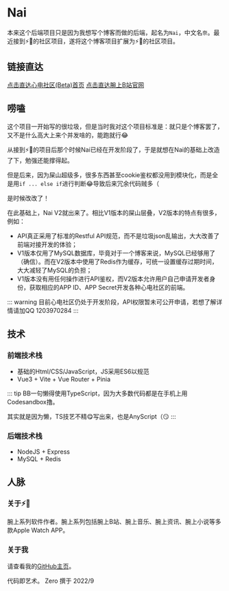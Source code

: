 # Nai
本来这个后端项目只是因为我想写个博客而做的后端，起名为`Nai`，中文名`奈`。最近接到⚡️🦁️的社区项目，遂将这个博客项目扩展为⚡️🦁️的社区项目。

## 链接直达
[点击直达心电社区(Beta)首页](https://light.xhhzs.cn)
[点击直达腕上B站官网](https://watchbili.com)

## 唠嗑

这个项目一开始写的很垃圾，但是当时我对这个项目标准是：就只是个博客罢了，又不是什么高大上来个并发啥的，能跑就行😂  

从接到⚡️🦁️的项目后那个时候Nai已经在开发阶段了，于是就想在Nai的基础上改造了下，勉强还能撑得起。

但是后来，因为屎山超级多，很多东西甚至cookie鉴权都没用到模块化，而是全是用`if ... else if`进行判断😂导致后来冗余代码贼多（  

是时候改改了！

在此基础上，Nai V2就出来了。相比V1版本的屎山层叠，V2版本的特点有很多，例如：
* API真正采用了标准的Restful API规范，而不是垃圾json乱输出，大大改善了前端对接开发的体验；
* V1版本仅用了MySQL数据库，毕竟对于一个博客来说，MySQL已经够用了（确信）。而在V2版本中使用了Redis作为缓存，可统一设置缓存过期时间，大大减轻了MySQL的负担；
* V1版本没有用任何操作进行API鉴权，而V2版本允许用户自己申请开发者身份，获取相应的APP ID、APP Secret开发各种心电社区的前端。

::: warning
目前心电社区仍处于开发阶段，API权限暂未可公开申请，若想了解详情请加QQ 1203970284
:::

## 技术

### 前端技术栈
* 基础的Html/CSS/JavaScript，JS采用ES6以规范
* Vue3 + Vite + Vue Router + Pinia

::: tip
BB一句懒得使用TypeScript，因为大多数代码都是在手机上用Codesandbox撸。  


其实就是因为懒，TS技艺不精😋写出来，也是AnyScript（😏
:::

### 后端技术栈
* NodeJS + Express
* MySQL + Redis

## 人脉

### 关于⚡️🦁️

腕上系列软件作者。腕上系列包括腕上B站、腕上音乐、腕上资讯、腕上小说等多款Apple Watch APP。

### 关于我

请查看我的[GitHub主页](http://github.com/groupguanfang)。


代码即艺术。 
Zero 撰于 2022/9